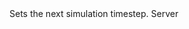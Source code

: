 <function name="SetSimulationTimestep" parent="IPhysicsEnvironment" type="classfunc">
	<description>
		Sets the next simulation timestep.
	</description>
	<realm>Server</realm>
	<args>
		<arg name="timeStep" type="number"></arg>
	</args>
	<rets>
	</rets>
</function>